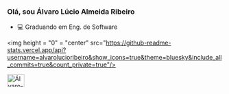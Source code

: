 ### Olá, sou Álvaro Lúcio Almeida Ribeiro

- 💻 Graduando em Eng. de Software

<img height = "0" = "center" src="https://github-readme-stats.vercel.app/api?username=alvarolucioribeiro&show_icons=true&theme=bluesky&include_all_commits=true&count_private=true"/>
 
 <img align = "center" alt="Álvaro-C++" height="30" width="40" src="https://www.freeiconspng.com/uploads/c--logo-icon-0.png">
